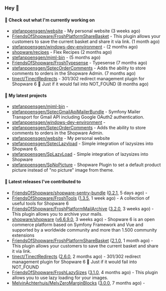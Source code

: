 ### Hey 👋

#### 👷 Check out what I'm currently working on

- [stefanpoensgen/website](https://github.com/stefanpoensgen/website) - My personal website (3 weeks ago)
- [FriendsOfShopware/FroshPlatformShareBasket](https://github.com/FriendsOfShopware/FroshPlatformShareBasket) - This plugin allows your customers to save the current basket and share it via link. (1 month ago)
- [stefanpoensgen/windows-dev-environment](https://github.com/stefanpoensgen/windows-dev-environment) -  (2 months ago)
- [shopware/recipes](https://github.com/shopware/recipes) - Flex Recipes (2 months ago)
- [stefanpoensgen/mjml-bin](https://github.com/stefanpoensgen/mjml-bin) -  (5 months ago)
- [FriendsOfShopware/FroshTypesense](https://github.com/FriendsOfShopware/FroshTypesense) - Typesense (7 months ago)
- [stefanpoensgen/SptecOrderComments](https://github.com/stefanpoensgen/SptecOrderComments) - Adds the ability to store comments to orders in the Shopware Admin. (7 months ago)
- [tinect/TinectRedirects](https://github.com/tinect/TinectRedirects) - 301/302 redirect management plugin for Shopware 6 💙 Just if it would fail into NOT_FOUND (8 months ago)

#### 🌱 My latest projects

- [stefanpoensgen/mjml-bin](https://github.com/stefanpoensgen/mjml-bin) - 
- [stefanpoensgen/SptecGmailApiMailerBundle](https://github.com/stefanpoensgen/SptecGmailApiMailerBundle) - Symfony Mailer Transport for Gmail API including Google OAuth2 authentication.
- [stefanpoensgen/windows-dev-environment](https://github.com/stefanpoensgen/windows-dev-environment) - 
- [stefanpoensgen/SptecOrderComments](https://github.com/stefanpoensgen/SptecOrderComments) - Adds the ability to store comments to orders in the Shopware Admin.
- [stefanpoensgen/website](https://github.com/stefanpoensgen/website) - My personal website
- [stefanpoensgen/SptecLazyload](https://github.com/stefanpoensgen/SptecLazyload) - Simple integration of lazysizes into Shopware 6.
- [stefanpoensgen/SpLazyLoad](https://github.com/stefanpoensgen/SpLazyLoad) - Simple integration of lazysizes into Shopware
- [stefanpoensgen/SpNoPicture](https://github.com/stefanpoensgen/SpNoPicture) - Shopware Plugin to set a default product picture instead of &#34;no picture&#34; image from theme.

#### 🔭 Latest releases I've contributed to

- [FriendsOfShopware/shopware-sentry-bundle](https://github.com/FriendsOfShopware/shopware-sentry-bundle) ([0.2.1](https://github.com/FriendsOfShopware/shopware-sentry-bundle/releases/tag/0.2.1), 5 days ago) - 
- [FriendsOfShopware/FroshTools](https://github.com/FriendsOfShopware/FroshTools) ([1.3.5](https://github.com/FriendsOfShopware/FroshTools/releases/tag/1.3.5), 1 week ago) - A collection of useful tools for Shopware 6
- [FriendsOfShopware/FroshPlatformMailArchive](https://github.com/FriendsOfShopware/FroshPlatformMailArchive) ([3.2.0](https://github.com/FriendsOfShopware/FroshPlatformMailArchive/releases/tag/3.2.0), 3 weeks ago) - This plugin allows you to archive your mails.
- [shopware/shopware](https://github.com/shopware/shopware) ([v6.6.9.0](https://github.com/shopware/shopware/releases/tag/v6.6.9.0), 3 weeks ago) - Shopware 6 is an open commerce platform based on Symfony Framework and Vue and supported by a worldwide community and more than 1.500 community extensions
- [FriendsOfShopware/FroshPlatformShareBasket](https://github.com/FriendsOfShopware/FroshPlatformShareBasket) ([2.1.0](https://github.com/FriendsOfShopware/FroshPlatformShareBasket/releases/tag/2.1.0), 1 month ago) - This plugin allows your customers to save the current basket and share it via link.
- [tinect/TinectRedirects](https://github.com/tinect/TinectRedirects) ([2.6.0](https://github.com/tinect/TinectRedirects/releases/tag/2.6.0), 2 months ago) - 301/302 redirect management plugin for Shopware 6 💙 Just if it would fail into NOT_FOUND
- [FriendsOfShopware/FroshLazySizes](https://github.com/FriendsOfShopware/FroshLazySizes) ([3.1.0](https://github.com/FriendsOfShopware/FroshLazySizes/releases/tag/3.1.0), 4 months ago) - This plugin allows you to use lazy loading for your images.
- [MelvinAchterhuis/MelvZeroMarginBlocks](https://github.com/MelvinAchterhuis/MelvZeroMarginBlocks) ([3.0.0](https://github.com/MelvinAchterhuis/MelvZeroMarginBlocks/releases/tag/3.0.0), 7 months ago) - 
